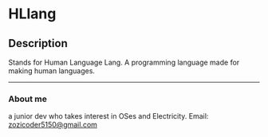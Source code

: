 # HLlang
## Description
Stands for Human Language Lang. A programming language made for making human languages.


---

### About me
a junior dev who takes interest in OSes and Electricity.
Email: zozicoder5150@gmail.com
